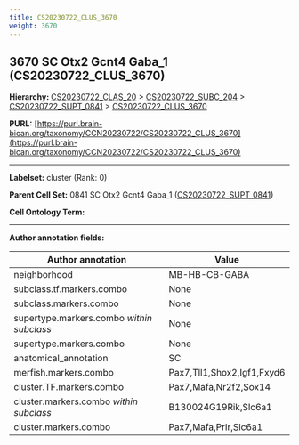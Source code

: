 ```yaml
---
title: CS20230722_CLUS_3670
weight: 3670
---
```

## 3670 SC Otx2 Gcnt4 Gaba_1 (CS20230722_CLUS_3670)
<b>Hierarchy: </b>
[CS20230722_CLAS_20](../CS20230722_CLAS_20) >
[CS20230722_SUBC_204](../CS20230722_SUBC_204) >
[CS20230722_SUPT_0841](../CS20230722_SUPT_0841) >
[CS20230722_CLUS_3670](../CS20230722_CLUS_3670)

**PURL:** [https://purl.brain-bican.org/taxonomy/CCN20230722/CS20230722_CLUS_3670](https://purl.brain-bican.org/taxonomy/CCN20230722/CS20230722_CLUS_3670)

---


**Labelset:** cluster (Rank: 0)

**Parent Cell Set:** 0841 SC Otx2 Gcnt4 Gaba_1 ([CS20230722_SUPT_0841](../CS20230722_SUPT_0841))



**Cell Ontology Term:** 

[MARKER GENES.]: #


---

[TRANSFERRED ANNOTATIONS.]: #


[AUTHOR ANNOTATION FIELDS.]: #


**Author annotation fields:**

| Author annotation | Value |
|-------------------|-------|
|neighborhood|MB-HB-CB-GABA|
|subclass.tf.markers.combo|None|
|subclass.markers.combo|None|
|supertype.markers.combo _within subclass_|None|
|supertype.markers.combo|None|
|anatomical_annotation|SC|
|merfish.markers.combo|Pax7,Tll1,Shox2,Igf1,Fxyd6|
|cluster.TF.markers.combo|Pax7,Mafa,Nr2f2,Sox14|
|cluster.markers.combo _within subclass_|B130024G19Rik,Slc6a1|
|cluster.markers.combo|Pax7,Mafa,Prlr,Slc6a1|
